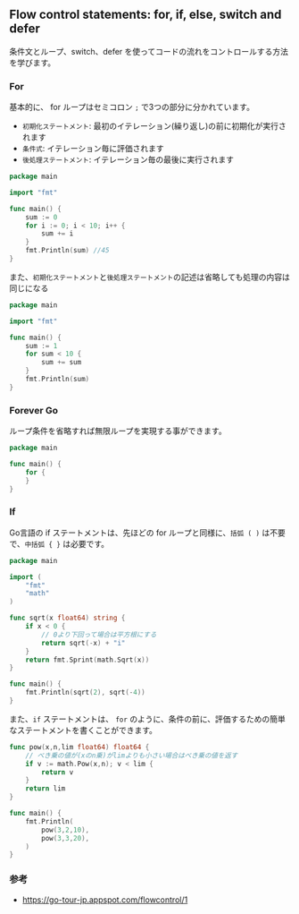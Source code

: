 ## Flow control statements: for, if, else, switch and defer

条件文とループ、switch、defer を使ってコードの流れをコントロールする方法を学びます。

### For

基本的に、 for ループはセミコロン `;` で3つの部分に分かれています。

- `初期化ステートメント`: 最初のイテレーション(繰り返し)の前に初期化が実行されます
- `条件式`: イテレーション毎に評価されます
- `後処理ステートメント`: イテレーション毎の最後に実行されます

```go
package main

import "fmt"

func main() {
	sum := 0
	for i := 0; i < 10; i++ {
		sum += i
	}
	fmt.Println(sum) //45
}
```

また、`初期化ステートメント`と`後処理ステートメント`の記述は省略しても処理の内容は同じになる

```go
package main

import "fmt"

func main() {
	sum := 1
	for sum < 10 {
		sum += sum
	}
	fmt.Println(sum)
}
```

### Forever Go

ループ条件を省略すれば無限ループを実現する事ができます。


```go
package main

func main() {
	for {
	}
}
```

### If

Go言語の if ステートメントは、先ほどの for ループと同様に、`括弧 ( )` は不要で、`中括弧 { }` は必要です。

```go
package main

import (
	"fmt"
	"math"
)

func sqrt(x float64) string {
	if x < 0 {
		// 0より下回って場合は平方根にする
		return sqrt(-x) + "i"
	}
	return fmt.Sprint(math.Sqrt(x))
}

func main() {
	fmt.Println(sqrt(2), sqrt(-4))
}
```

また、`if` ステートメントは、 `for` のように、条件の前に、評価するための簡単なステートメントを書くことができます。

```go
func pow(x,n,lim float64) float64 {
	// べき乗の値が(xのn乗)がlimよりも小さい場合はべき乗の値を返す
	if v := math.Pow(x,n); v < lim {
		return v
	}
	return lim
}

func main() {
	fmt.Println(
		pow(3,2,10),
		pow(3,3,20),
	)
}
```

### 参考

- https://go-tour-jp.appspot.com/flowcontrol/1
